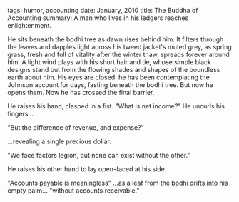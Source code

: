 tags: humor, accounting
date: January, 2010
title: The Buddha of Accounting
summary: A man who lives in his ledgers reaches enlightenment.

He sits beneath the bodhi tree as dawn rises behind him. It filters through the leaves and dapples light across his tweed jacket's muted grey, as spring grass, fresh and full of vitality after the winter thaw, spreads forever around him. A light wind plays with his short hair and tie, whose simple black designs stand out from the flowing shades and shapes of the boundless earth about him. His eyes are closed: he has been contemplating the Johnson account for days, fasting beneath the bodhi tree. But now he opens them. Now he has crossed the final barrier.

He raises his hand, clasped in a fist. "What is net income?" He uncurls his fingers...

"But the difference of revenue, and expense?"

...revealing a single precious dollar.

"We face factors legion, but none can exist without the other."

He raises his other hand to lay open-faced at his side.

"Accounts payable is meaningless" ...as a leaf from the bodhi drifts into his empty palm... "without accounts receivable."
